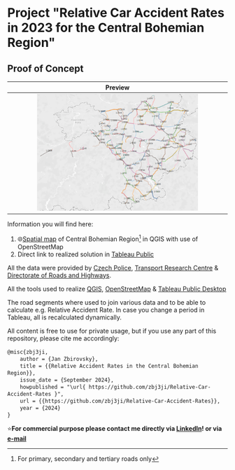 # Project "Relative Car Accident Rates in 2023 for the Central Bohemian Region" 
## Proof of Concept

| Preview             |
:-------------------------:|
<img src="RSD_Road_Segments/2024-11-23_12h03_42.png" alt="Alt Text" style="width:75%; height:auto;">  |

Information you will find here:
1. :globe_with_meridians:[Spatial map](Central_Bohemian_Region_WGS_84) of Central Bohemian Region[^1] in QGIS with use of OpenStreetMap
2. Direct link to realized solution in [Tableau Public](https://public.tableau.com/views/RelativeAccidentRateinCentralBohemianRegion/MainOverview?:language=en-US&:sid=39F22E03F39142BDA3BDE1D519610F27-0:0&:redirect=auth&:display_count=n&:origin=viz_share_link)

All the data were provided by [Czech Police](https://nehody.policie.cz/), [Transport Research Centre]() & [Directorate of Roads and Highways](https://scitani.rsd.cz/CSD_2020/pages/map/default.aspx).

All the tools used to realize [QGIS](https://www.qgis.org/), [OpenStreetMap](https://www.openstreetmap.org) & [Tableau Public Desktop](https://www.tableau.com/community/public)


The road segments where used to join various data and to be able to calculate e.g. Relative Accident Rate. In case you change a period in Tableau, all is recalculated dynamically.

All content is free to use for private usage, but if you use any part of this repository, please cite me accordingly:

```
@misc{zbj3ji,
    author = {Jan Zbirovsky},
    title = {{Relative Accident Rates in the Central Bohemian Region}},
    issue_date = {September 2024},
    howpublished = "\url{ https://github.com/zbj3ji/Relative-Car-Accident-Rates }",
    url = {{https://github.com/zbj3ji/Relative-Car-Accident-Rates}},
    year = {2024}
}
```
:star:**For commercial purpose please contact me directly via [LinkedIn](https://www.linkedin.com/in/jan-zbirovsky/)! or via [e-mail](mailto:zbirovsky@email.cz)**

[^1]: For primary, secondary and tertiary roads only
